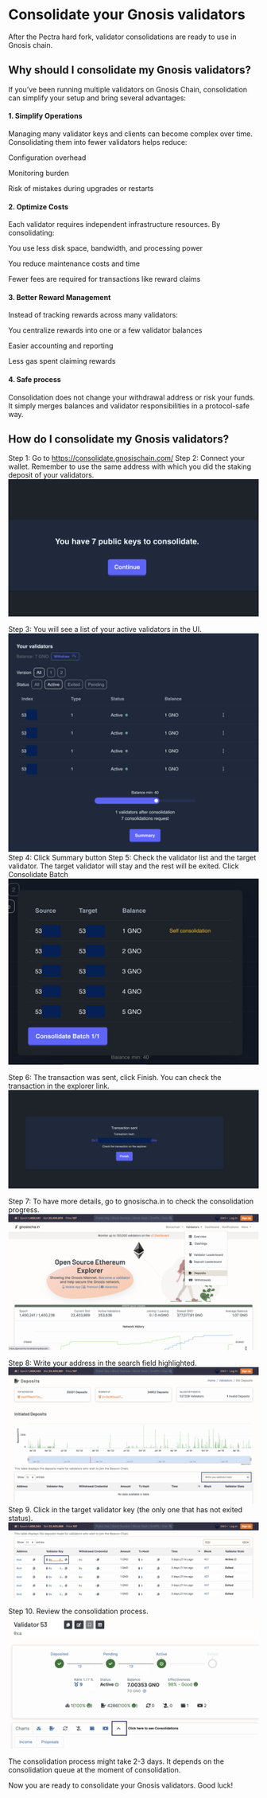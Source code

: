 # Consolidate your Gnosis validators

After the Pectra hard fork, validator consolidations are ready to use in Gnosis chain. 

## Why should I consolidate my Gnosis validators? 
If you’ve been running multiple validators on Gnosis Chain, consolidation can simplify your setup and bring several advantages:

#### 1. Simplify Operations

Managing many validator keys and clients can become complex over time. Consolidating them into fewer validators helps reduce:

Configuration overhead

Monitoring burden

Risk of mistakes during upgrades or restarts

#### 2. Optimize Costs

Each validator requires independent infrastructure resources. By consolidating:

You use less disk space, bandwidth, and processing power

You reduce maintenance costs and time

Fewer fees are required for transactions like reward claims

#### 3. Better Reward Management
Instead of tracking rewards across many validators:

You centralize rewards into one or a few validator balances

Easier accounting and reporting

Less gas spent claiming rewards

#### 4. Safe process
Consolidation does not change your withdrawal address or risk your funds. It simply merges balances and validator responsibilities in a protocol-safe way.

## How do I consolidate my Gnosis validators? 
Step 1: Go to https://consolidate.gnosischain.com/
Step 2: Connect your wallet. Remember to use the same address with which you did the staking deposit of your validators. 
![Continue](/img/continue.png)

Step 3: You will see a list of your active validators in the UI.
![summary](/img/summary.png)
Step 4: Click Summary button
Step 5: Check the validator list and the target validator. The target validator will stay and the rest will be exited. Click Consolidate Batch
![List_validators](/img/list_validators.png)


Step 6: The transaction was sent, click Finish. You can check the transaction in the explorer link. 
![Finish](/img/finish.png)

Step 7: To have more details, go to gnosischa.in to check the consolidation progress.
![deposits_validator](/img/deposits_validator.png)

Step 8: Write your address in the search field highlighted. 
![write_address](/img/write_address.png)
Step 9. Click in the target validator key (the only one that has not exited status).
![validator_key](/img/validator_key.png)

Step 10. Review the consolidation process. 
![consolidation_click](/img/consolidation_click.png)



The consolidation process might take 2-3 days. It depends on the consolidation queue at the moment of consolidation.

Now you are ready to consolidate your Gnosis validators. 
Good luck! 